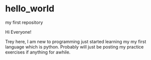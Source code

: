 # hello_world
my first repository

Hi Everyone!

Trey here, I am new to programming just started learning my my first language which is python. Probably will just be posting my practice exercises if anything for awhile. 
